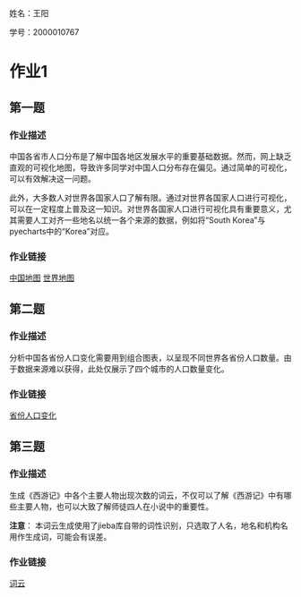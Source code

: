 姓名：王阳

学号：2000010767

# 作业1

## 第一题
### 作业描述
中国各省市人口分布是了解中国各地区发展水平的重要基础数据。然而，网上缺乏直观的可视化地图，导致许多同学对中国人口分布存在偏见。通过简单的可视化，可以有效解决这一问题。

此外，大多数人对世界各国家人口了解有限。通过对世界各国家人口进行可视化，可以在一定程度上普及这一知识。对世界各国家人口进行可视化具有重要意义，尤其需要人工对齐一些地名以统一各个来源的数据，例如将“South Korea”与pyecharts中的“Korea”对应。

### 作业链接
[中国地图](https://yangwangpku.github.io/python-Project-2024Spring/homework1/population_china_map.html)
[世界地图](https://yangwangpku.github.io/python-Project-2024Spring/homework1/population_world_map.html)

## 第二题
### 作业描述
分析中国各省份人口变化需要用到组合图表，以呈现不同世界各省份人口数量。由于数据来源难以获得，此处仅展示了四个城市的人口数量变化。

### 作业链接
[省份人口变化](https://yangwangpku.github.io/python-Project-2024Spring/homework1/population_city.html)

## 第三题
### 作业描述
生成《西游记》中各个主要人物出现次数的词云，不仅可以了解《西游记》中有哪些主要人物，也可以大致了解师徒四人在小说中的重要性。

**注意**： 本词云生成使用了jieba库自带的词性识别，只选取了人名，地名和机构名用作生成词，可能会有误差。

### 作业链接
[词云](https://yangwangpku.github.io/python-Project-2024Spring/homework1/wordcloud.html)